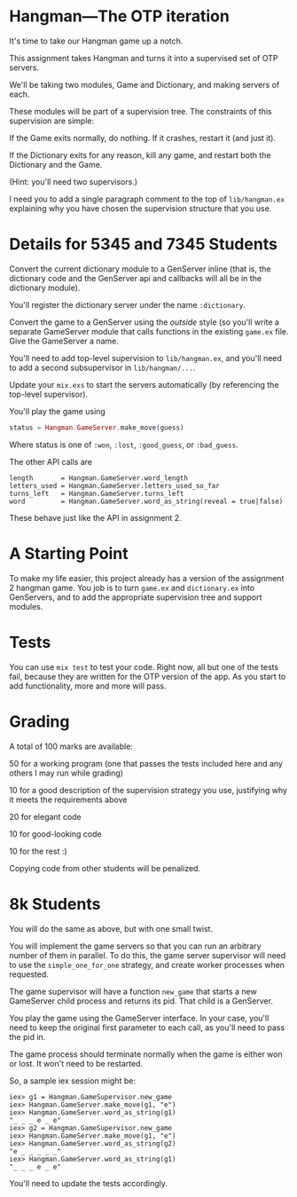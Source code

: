 # Hangman—The OTP iteration

It's time to take our Hangman game up a notch.

This assignment takes Hangman and turns it into a supervised set of OTP servers.

We'll be taking two modules, Game and Dictionary, and making servers of each.

These modules will be part of a supervision tree. The constraints of
this supervision are simple:

If the Game exits normally, do nothing. If it crashes, restart it (and just it).

If the Dictionary exits for any reason, kill any game, and restart both the
Dictionary and the Game.

(Hint: you'll need two supervisors.)

I need you to add a single paragraph comment to the top of
`lib/hangman.ex` explaining why you have chosen the supervision
structure that you use.


# Details for 5345 and 7345 Students

Convert the current dictionary module to a GenServer inline (that is, the
dictionary code and the GenServer api and callbacks will all be in the
dictionary module).

You'll register the dictionary server under the name `:dictionary`.

Convert the game to a GenServer using the *outside* style (so you'll
write a separate GameServer module that calls functions in the
existing `game.ex` file. Give the GameServer a name.

You'll need to add top-level supervision to `lib/hangman.ex`, and
you'll need to add a second subsupervisor in `lib/hangman/...`.

Update your `mix.exs` to start the servers automatically (by
referencing the top-level supervisor).


You'll play the game using

~~~ elixir
status = Hangman.GameServer.make_move(guess)
~~~

Where status is one of `:won`, `:lost`, `:good_guess`, or `:bad_guess`.

The other API calls are

~~~
length       = Hangman.GameServer.word_length
letters_used = Hangman.GameServer.letters_used_so_far
turns_left   = Hangman.GameServer.turns_left
word         = Hangman.GameServer.word_as_string(reveal = true|false)
~~~

These behave just like the API in assignment 2.

# A Starting Point

To make my life easier, this project already has a version of the
assignment 2 hangman game. You job is to turn `game.ex` and
`dictionary.ex` into GenServers, and to add the appropriate supervision
tree and support modules.

# Tests

You can use `mix test` to test your code. Right now, all but one of the
tests fail, because they are written for the OTP version of the app.
As you start to add functionality, more and more will pass.

# Grading

A total of 100 marks are available:

50 for a working program (one that passes the tests included here and any
   others I may run while grading)

10 for a good description of the supervision strategy you use, justifying
   why it meets the requirements above

20 for elegant code

10 for good-looking code

10 for the rest :)

Copying code from other students will be penalized.


# 8k Students

You will do the same as above, but with one small twist.

You will implement the game servers so that you can run an arbitrary
number of them in parallel. To do this, the game server supervisor
will need to use the `simple_one_for_one` strategy, and create worker
processes when requested.

The game supervisor will have a function `new_game` that starts a new
GameServer child process and returns its pid. That child is a GenServer.

You play the game using the GameServer interface. In your case, you'll
need to keep the original first parameter to each call, as you'll need
to pass the pid in.

The game process should terminate normally when the game is either won
or lost. It won't need to be restarted.

So, a sample iex session might be:

~~~
iex> g1 = Hangman.GameSupervisor.new_game
iex> Hangman.GameServer.make_move(g1, "e")
iex> Hangman.GameServer.word_as_string(g1)
"_ _ _ e _ e"
iex> g2 = Hangman.GameSupervisor.new_game
iex> Hangman.GameServer.make_move(g1, "e")
iex> Hangman.GameServer.word_as_string(g2)
"e _ _ _ _ _"
iex> Hangman.GameServer.word_as_string(g1)
"_ _ _ e _ e"
~~~

You'll need to update the tests accordingly.



